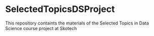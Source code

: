 # SelectedTopicsDSProject
This repository containts the materials of the Selected Topics in Data Science course project at Skotech
